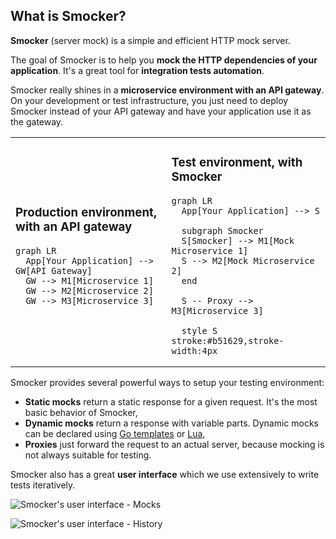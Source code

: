 ## What is Smocker?

**Smocker** (server mock) is a simple and efficient HTTP mock server.

The goal of Smocker is to help you **mock the HTTP dependencies of your application**. It's a great tool for **integration tests automation**.

Smocker really shines in a **microservice environment with an API gateway**. On your development or test infrastructure, you just need to deploy Smocker instead of your API gateway and have your application use it as the gateway.

<table>
<tr>
<td>

### Production environment, with an API gateway

```mermaid
graph LR
  App[Your Application] --> GW[API Gateway]
  GW --> M1[Microservice 1]
  GW --> M2[Microservice 2]
  GW --> M3[Microservice 3]
```

</td>

<td>

### Test environment, with Smocker

```mermaid
graph LR
  App[Your Application] --> S

  subgraph Smocker
  S[Smocker] --> M1[Mock Microservice 1]
  S --> M2[Mock Microservice 2]
  end

  S -- Proxy --> M3[Microservice 3]

  style S stroke:#b51629,stroke-width:4px
```

</td>
</tr>
</table>

Smocker provides several powerful ways to setup your testing environment:

- **Static mocks** return a static response for a given request. It's the most basic behavior of Smocker,
- **Dynamic mocks** return a response with variable parts. Dynamic mocks can be declared using [Go templates](https://golang.org/pkg/html/template/) or [Lua](https://www.lua.org/),
- **Proxies** just forward the request to an actual server, because mocking is not always suitable for testing.

Smocker also has a great **user interface** which we use extensively to write tests iteratively.

![Smocker's user interface - Mocks](/screenshot-mocks.png)

![Smocker's user interface - History](/screenshot-history.png)
